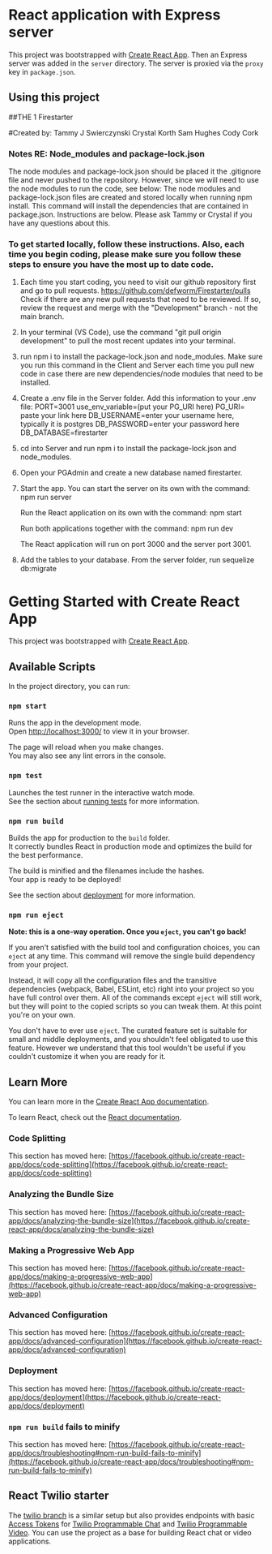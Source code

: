 # React application with Express server

This project was bootstrapped with [Create React App](https://github.com/facebookincubator/create-react-app). Then an Express server was added in the `server` directory. The server is proxied via the `proxy` key in `package.json`.

## Using this project
##THE 1 Firestarter

#Created by:
Tammy J Swierczynski
Crystal Korth
Sam Hughes
Cody Cork

### Notes RE: Node_modules and package-lock.json
The node modules and package-lock.json should be placed it the .gitignore file and never pushed to the repository. However, since we will need to use the node modules to run the code, see below: 
The node modules and package-lock.json files are created and stored locally when running npm install. This command will install the dependencies that are contained in package.json. Instructions are below. Please ask Tammy or Crystal if you have any questions about this. 

### To get started locally, follow these instructions. Also, each time you begin coding, please make sure you follow these steps to ensure you have the most up to date code. 
1. Each time you start coding, you need to visit our github repository first and go to pull requests. https://github.com/defworm/Firestarter/pulls  Check if there are any new pull requests that need to be reviewed. If so, review the request and merge with the "Development" branch - not the main branch. 
2.  In your terminal (VS Code), use the command "git pull origin development" to pull the most recent updates into your terminal. 
3.   run npm i to install the package-lock.json and node_modules. Make sure you run this command in the Client and Server each time you pull new code in case there are new dependencies/node modules that need to be installed.
4. Create a .env file in the Server folder. Add this information to your .env file:
        PORT=3001
        use_env_variable=(put your PG_URI here)
        PG_URI= paste your link here
        DB_USERNAME=enter your username here, typically it is postgres
        DB_PASSWORD=enter your password here
        DB_DATABASE=firestarter
5. cd into Server and run npm i to install the package-lock.json and node_modules. 
6. Open your PGAdmin and create a new database named firestarter.
7. Start the app.
   You can start the server on its own with the command: npm run server

   Run the React application on its own with the command: npm start

   Run both applications together with the command: npm run dev

   The React application will run on port 3000 and the server port 3001.
8. Add the tables to your database. From the server folder, run sequelize db:migrate

# Getting Started with Create React App

This project was bootstrapped with [Create React App](https://github.com/facebook/create-react-app).

## Available Scripts

In the project directory, you can run:

### `npm start`

Runs the app in the development mode.\
Open [http://localhost:3000/](http://localhost:3000/) to view it in your browser.

The page will reload when you make changes.\
You may also see any lint errors in the console.

### `npm test`

Launches the test runner in the interactive watch mode.\
See the section about [running tests](https://facebook.github.io/create-react-app/docs/running-tests) for more information.

### `npm run build`

Builds the app for production to the `build` folder.\
It correctly bundles React in production mode and optimizes the build for the best performance.

The build is minified and the filenames include the hashes.\
Your app is ready to be deployed!

See the section about [deployment](https://facebook.github.io/create-react-app/docs/deployment) for more information.

### `npm run eject`

**Note: this is a one-way operation. Once you `eject`, you can't go back!**

If you aren't satisfied with the build tool and configuration choices, you can `eject` at any time. This command will remove the single build dependency from your project.

Instead, it will copy all the configuration files and the transitive dependencies (webpack, Babel, ESLint, etc) right into your project so you have full control over them. All of the commands except `eject` will still work, but they will point to the copied scripts so you can tweak them. At this point you're on your own.

You don't have to ever use `eject`. The curated feature set is suitable for small and middle deployments, and you shouldn't feel obligated to use this feature. However we understand that this tool wouldn't be useful if you couldn't customize it when you are ready for it.

## Learn More

You can learn more in the [Create React App documentation](https://facebook.github.io/create-react-app/docs/getting-started).

To learn React, check out the [React documentation](https://reactjs.org/).

### Code Splitting

This section has moved here: [https://facebook.github.io/create-react-app/docs/code-splitting](https://facebook.github.io/create-react-app/docs/code-splitting)

### Analyzing the Bundle Size

This section has moved here: [https://facebook.github.io/create-react-app/docs/analyzing-the-bundle-size](https://facebook.github.io/create-react-app/docs/analyzing-the-bundle-size)

### Making a Progressive Web App

This section has moved here: [https://facebook.github.io/create-react-app/docs/making-a-progressive-web-app](https://facebook.github.io/create-react-app/docs/making-a-progressive-web-app)

### Advanced Configuration

This section has moved here: [https://facebook.github.io/create-react-app/docs/advanced-configuration](https://facebook.github.io/create-react-app/docs/advanced-configuration)

### Deployment

This section has moved here: [https://facebook.github.io/create-react-app/docs/deployment](https://facebook.github.io/create-react-app/docs/deployment)

### `npm run build` fails to minify

This section has moved here: [https://facebook.github.io/create-react-app/docs/troubleshooting#npm-run-build-fails-to-minify](https://facebook.github.io/create-react-app/docs/troubleshooting#npm-run-build-fails-to-minify)

## React Twilio starter

The [twilio branch](https://github.com/philnash/react-express-starter/tree/twilio) is a similar setup but also provides endpoints with basic [Access Tokens](https://www.twilio.com/docs/iam/access-tokens) for [Twilio Programmable Chat](https://www.twilio.com/docs/chat) and [Twilio Programmable Video](https://www.twilio.com/docs/video). You can use the project as a base for building React chat or video applications.